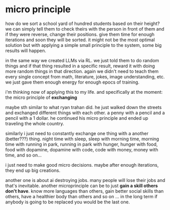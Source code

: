 # micro principle
how do we sort a school yard of hundred students based on their height?
we can simply tell them to check theirs with the person in front of them and if they were reverse, change their positions. give them time for enough iterations and soon they will be sorted. it might not be the most optimal solution but with applying a simple small principle to the system, some big results will happen.

in the same way we created LLMs via RL. we just told them to do random things and if that thing resulted in a specific result, reward it with doing more random things in that direction. again we didn't need to teach them every single concept from math, literature, jokes, image understanding, etc. we just gave them enough energy for enough epocs of training.

i'm thinking now of applying this to my life. and specifically at the moment: the micro principle of **exchanging**

maybe sth similar to what ryan trahan did. he just walked down the streets and exchanged different things with each other. a penny with a pencil and a pencil with a 1 dollar. he continued his micro principle and ended up traveling the whole country.

similarly i just need to constantly exchange one thing with a another (better???) thing. night time with sleep, sleep with morning time, morning time with running in park, running in park with hunger, hunger with food, food with dopamine, dopamine with code, code with money, money with time, and so on...

i just need to make good micro decisions. maybe after enough iterations, they end up big creations.

another one is about ai destroying jobs. many people will lose their jobs and that's inevitable. another microprinciple can be to just **gain a skill others don't have**. know more languages than others, gain better social skills than others, have a healthier body than others and so on ... in the long term if anybody is going to be replaced you would be the last one.
